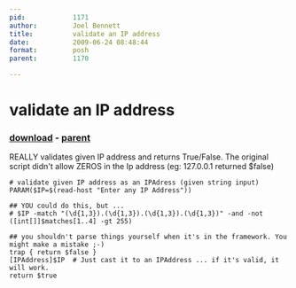 ```yaml
---
pid:            1171
author:         Joel Bennett
title:          validate an IP address
date:           2009-06-24 08:48:44
format:         posh
parent:         1170

---
```


# validate an IP address

### [download](Scripts\1171.ps1) - [parent](Scripts\1170.md)

REALLY validates given IP address and returns True/False.  The original script didn't allow ZEROS in the Ip address (eg: 127.0.0.1 returned $false)


```posh
# validate given IP address as an IPAdress (given string input)
PARAM($IP=$(read-host "Enter any IP Address"))

## YOU could do this, but ...
# $IP -match "(\d{1,3}).(\d{1,3}).(\d{1,3}).(\d{1,3})" -and -not ([int[]]$matches[1..4] -gt 255)

## you shouldn't parse things yourself when it's in the framework. You might make a mistake ;-)
trap { return $false }
[IPAddress]$IP  # Just cast it to an IPAddress ... if it's valid, it will work.
return $true
```
